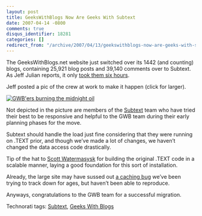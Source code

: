```yaml
---
layout: post
title: GeeksWithBlogs Now Are Geeks With Subtext
date: 2007-04-14 -0800
comments: true
disqus_identifier: 18281
categories: []
redirect_from: "/archive/2007/04/13/geekswithblogs-now-are-geeks-with-subtext.aspx/"
---
```


The GeeksWithBlogs.net website just switched over its 1442 (and
counting) blogs, containing 25,921 blog posts and 39,140 comments over
to Subtext. As Jeff Julian reports, it only [took them six
hours](http://geekswithblogs.net/jjulian/archive/2007/04/13/111638.aspx "GWB is Subtext!").

Jeff posted a pic of the crew at work to make it happen (click for
larger).

[![GWB'ers burning the midnight
oil](https://haacked.com/images/haacked_com/WindowsLiveWriter/GeeksWithBlogsNowAreGeeksWithSubtext_670/image%7B0%7D_thumb.png)](https://haacked.com/images/haacked_com/WindowsLiveWriter/GeeksWithBlogsNowAreGeeksWithSubtext_670/image%7B0%7D%5B2%5D.png "A late night at work")

Not depicted in the picture are members of the
[Subtext](http://subtextproject.com/ "Subtext Project") team who have
tried their best to be responsive and helpful to the GWB team during
their early planning phases for the move.

Subtext should handle the load just fine considering that they were
running on .TEXT prior, and though we’ve made a lot of changes, we
haven’t changed the data access code drastically.

Tip of the hat to [Scott
Watermasysk](http://scottwater.com/blog/ "Ancora Imparo - Scott’s Blog")
for building the original .TEXT code in a scalable manner, laying a good
foundation for this sort of installation.

Already, the large site may have sussed out
[a caching bug](http://sourceforge.net/tracker/index.php?func=detail&aid=1700355&group_id=137896&atid=739981 "Multiblog Caching Bug")
we’ve been trying to track down for ages, but haven’t been able to
reproduce.

Anyways, congratulations to the GWB team for a successful migration.

Technorati tags: [Subtext](http://technorati.com/tags/Subtext), [Geeks
With Blogs](http://technorati.com/tags/Geeks%20With%20Blogs)

